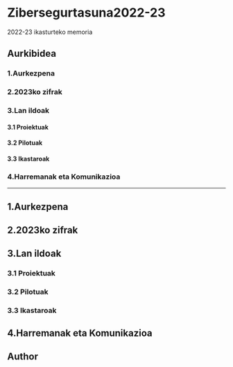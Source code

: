 # Zibersegurtasuna2022-23
2022-23 ikasturteko memoria

## Aurkibidea
### 1.Aurkezpena
### 2.2023ko zifrak
### 3.Lan ildoak
#### 3.1 Proiektuak
#### 3.2 Pilotuak
#### 3.3 Ikastaroak
### 4.Harremanak eta Komunikazioa

---------------------------------------------------------------------------------------------------------------------------------------------
## 1.Aurkezpena



## 2.2023ko zifrak




## 3.Lan ildoak
### 3.1 Proiektuak
### 3.2 Pilotuak
### 3.3 Ikastaroak



## 4.Harremanak eta Komunikazioa




## Author


